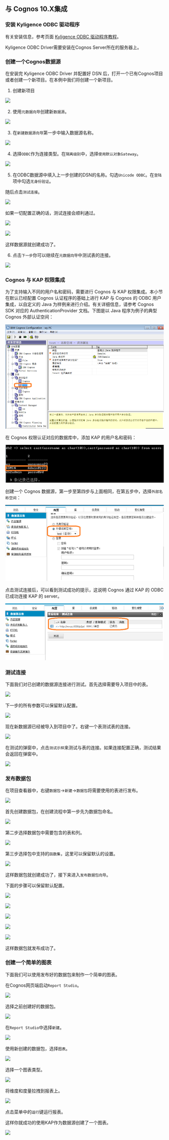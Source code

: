 ## 与 Cognos 10.X集成

### 安装 Kyligence ODBC 驱动程序

有关安装信息，参考页面 [Kyligence ODBC 驱动程序教程](../driver/kyligence-odbc.cn.md)。

Kyligence ODBC Driver需要安装在Cognos Server所在的服务器上。

### 创建一个Cognos数据源

在安装完 Kyligence ODBC Driver 并配置好 DSN 后，打开一个已有Cognos项目或者创建一个新项目。在本例中我们将创建一个新项目。

1. 创建新项目

![](images/cognos/1.png)

2. 使用`元数据向导`创建新`数据源`。

![](images/cognos/2.png)

3. 在`新建数据源向导`第一步中输入数据源名称。

![](images/cognos/3.png)

4. 选择`ODBC`作为连接类型。在`隔离级别`中，选择`使用默认对象Gateway`。

![](images/cognos/4.png)

5. 在ODBC数据源中填入上一步创建的DSN的名称。勾选`Unicode ODBC`。在`登陆`项中勾选`无身份验证`。

随后点击`测试连接`。

![](images/cognos/6.png)

如果一切配置正确的话，测试连接会顺利通过。

![](images/cognos/7.png)

![](images/cognos/8.png)

这样数据源就创建成功了。

6. 点击`下一步`你可以继续在`元数据向导`中测试表的连接。

![](images/cognos/9.png)



### Cognos 与 KAP 权限集成

为了支持输入不同的用户名和密码，需要进行 Cognos 与 KAP 权限集成。本小节在默认已经配置 Cognos 认证程序的基础上进行 KAP 与 Cognos 的 ODBC 用户集成，以自定义的 Java 为样例来进行介绍。有关详细信息，请参考 Cognos SDK 对应的 AuthenticationProvider 文档。下图是以 Java 程序为例子的典型 Cognos 外部认证空间：

![](images/cognos/cognos_acl_1.png)

在 Cognos 权限认证对应的数据库中，添加 KAP 的用户名和密码：

![](images/cognos/cognos_acl_2.png)

创建一个 Cognos 数据源，第一步至第四步与上面相同，在第五步中，选择`外部名称空间`：

![](images/cognos/cognos_acl_3.png)



点击测试连接后，可以看到测试成功的提示，这说明 Cognos 通过 KAP 的 ODBC 已成功连接 KAP 的 server。

![](images/cognos/cognos_acl_4.png)



### 测试连接

下面我们对已创建的数据源连接进行测试。首先选择需要导入项目中的表。

![](images/cognos/10.png)

下一步的所有参数可以保留默认配置。

![](images/cognos/11.png)

现在新数据源已经被导入到项目中了。右键一个表测试表的连接。

![](images/cognos/12.png)

在测试的弹窗中，点击`测试示样`来测试与表的连接。如果连接配置正确，测试结果会返回在弹窗中。

![](images/cognos/13.png)

### 发布数据包

在项目查看器中，右键`数据包`->`新建`->`数据包`将需要使用的表进行发布。

![](images/cognos/14.png)

首先创建数据包，在创建流程中第一步先为数据包命名。

![](images/cognos/15.png)

第二步选择数据包中需要包含的表和列。

![](images/cognos/16.png)

第三步选择包中支持的`函数集`，这里可以保留默认的设置。

![](images/cognos/17.png)

这样数据包就创建成功了，接下来进入`发布数据包向导`。

下面的步骤可以保留默认配置。

![](images/cognos/18.png)

![](images/cognos/19.png)

![](images/cognos/20.png)

![](images/cognos/21.png)

![](images/cognos/22.png)

这样数据包就发布成功了。

### 创建一个简单的图表

下面我们可以使用发布好的数据包来制作一个简单的图表。

在Cognos网页端启动`Report Studio`。

![](images/cognos/23.png)

选择之前创建好的数据包。

![](images/cognos/32.png)

在`Report Studio`中选择`新建`。

![](images/cognos/24.png)

使用新创建的数据包，选择`图表`。

![](images/cognos/25.png)

选择一个图表类型。

![](images/cognos/26.png)

将维度和度量拉拽到报表上。

![](images/cognos/27.png)

点击菜单中的`运行`键运行报表。

这样你就成功的使用KAP作为数据源创建了一个图表。

![](images/cognos/28.png)

